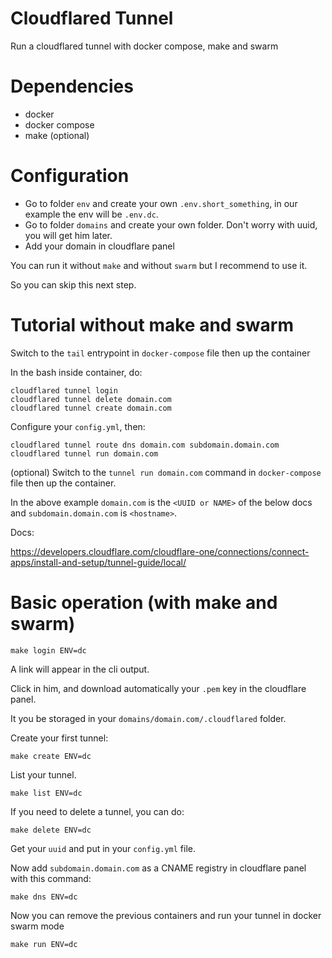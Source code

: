Cloudflared Tunnel
==================

Run a cloudflared tunnel with docker compose, make and swarm

# Dependencies

- docker
- docker compose
- make (optional)

# Configuration

- Go to folder `env` and create your own `.env.short_something`, in our example the env will be `.env.dc`.
- Go to folder `domains` and create your own folder. Don't worry with uuid, you will get him later.
- Add your domain in cloudflare panel

You can run it without `make` and without `swarm` but I recommend to use it.

So you can skip this next step.

# Tutorial without make and swarm 

Switch to the `tail` entrypoint in `docker-compose` file then up the container

In the bash inside container, do:

```
cloudflared tunnel login
cloudflared tunnel delete domain.com
cloudflared tunnel create domain.com
```

Configure your `config.yml`, then:

```
cloudflared tunnel route dns domain.com subdomain.domain.com
cloudflared tunnel run domain.com
```

(optional) Switch to the `tunnel run domain.com` command in `docker-compose` file then up the container.

In the above example `domain.com` is the `<UUID or NAME>` of the below docs and `subdomain.domain.com` is `<hostname>`.

Docs:

https://developers.cloudflare.com/cloudflare-one/connections/connect-apps/install-and-setup/tunnel-guide/local/


# Basic operation (with make and swarm)

```
make login ENV=dc
```

A link will appear in the cli output.

Click in him, and download automatically your `.pem` key in the cloudflare panel. 

It you be storaged in your `domains/domain.com/.cloudflared` folder.

Create your first tunnel:

```
make create ENV=dc
```

List your tunnel.

```
make list ENV=dc
```

If you need to delete a tunnel, you can do:

```
make delete ENV=dc
```

Get your `uuid` and put in your `config.yml` file.

Now add `subdomain.domain.com` as a CNAME registry in cloudflare panel with this command:

```
make dns ENV=dc
```

Now you can remove the previous containers and run your tunnel in docker swarm mode

```
make run ENV=dc
```
